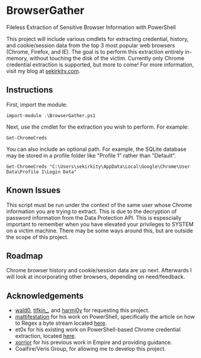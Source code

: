 # BrowserGather
Fileless Extraction of Sensitive Browser Information with PowerShell

This project will include various cmdlets for extracting credential, history, and cookie/session data from the top 3 most popular web browsers (Chrome, Firefox, and IE). The goal is to perform this extraction entirely in-memory, without touching the disk of the victim. Currently only Chrome credential extraction is supported, but more to come! For more information, visit my blog at [sekirkity.com](http://sekirkity.com/).

## Instructions

First, import the module:

`import-module .\BrowserGather.ps1`

Next, use the cmdlet for the extraction you wish to perform. For example:

`Get-ChromeCreds`

You can also include an optional path. For example, the SQLite database may be stored in a profile folder like "Profile 1" rather than "Default".

`Get-ChromeCreds "C:\Users\sekirkity\AppData\Local\Google\Chrome\User Data\Profile 1\Login Data"`

## Known Issues

This script must be run under the context of the same user whose Chrome information you are trying to extract. This is due to the decryption of password information from the Data Protection API. This is espescially important to remember when you have elevated your privileges to SYSTEM on a victim machine. There may be some ways around this, but are outside the scope of this project. 

## Roadmap

Chrome browser history and cookie/session data are up next. Afterwards I will look at incorporating other browsers, depending on need/feedback.

## Acknowledgements

* [wald0](https://wald0.com/), [tifkin_](https://twitter.com/tifkin_), and [harmj0y](https://twitter.com/harmj0y) for requesting this project.
* [mattifestation](https://twitter.com/mattifestation) for his work on PowerShell, specifically the article on how to Regex a byte stream located [here](https://blogs.technet.microsoft.com/heyscriptingguy/2013/06/24/use-powershell-and-regular-expressions-to-search-binary-data/).
* et0x for his existing work on PowerShell-based Chrome credential extraction, located [here](https://github.com/et0x/Get-ChromePasswords).
* [xorrior](https://twitter.com/xorrior) for his previous work in Empire and providing guidance.
* Coalfire/Veris Group, for allowing me to develop this project.
